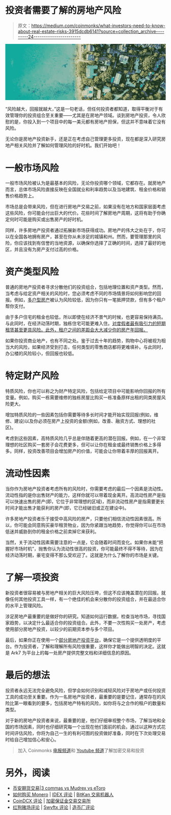 # 投资者需要了解的房地产风险

> 原文：<https://medium.com/coinmonks/what-investors-need-to-know-about-real-estate-risks-3915dcdb6141?source=collection_archive---------24----------------------->

![](img/0a15539fe1e1a5534c0d65cd49b295dc.png)

“风险越大，回报就越大，”这是一句老话，但任何投资者都知道，取得平衡对于有效管理你的投资组合至关重要——尤其是在房地产领域。谈到房地产投资，令人欣慰的是，你投入到一个项目中的每一美元都有房地产担保，但这并不意味着它没有风险。

无论你是房地产投资新手，还是正在考虑自己管理更多投资，现在都是深入研究房地产相关风险并了解如何管理风险的好时机。我们开始吧！

# 一般市场风险

一般市场风险被认为是最基本的风险，无论你投资哪个领域，它都存在。就房地产而言，总体市场风险直接反映在全国就业和利率趋势以及当地建筑、租金价格和销售价格趋势上。

市场总是会带来风险，但在进行房地产交易之前，如果没有在地方和国家层面考虑这些风险，你可能会付出巨大的代价。花些时间了解房地产周期，这将有助于你确定何时可能是购买或出售房产的好时机。

同样，许多房地产投资者通过拓展新市场获得成功。房地产的伟大之处在于，你可以在全国各地拥有房产，甚至在你从未涉足的城镇和州。然而，要管理那里的风险，你应该找到有信誉的当地资源，以确保你选择了正确的时间，选择了最好的地区，并且没有为房产支付过高的价格。

# 资产类型风险

普通的房地产投资者寻求分散他们的投资组合，包括地理位置和资产类型。然而，当考虑与给定资产相关的风险时，您必须考虑不同的市场情景将如何影响您的回报。例如，[多户型房产](https://blog.ark7.com/blog/memphis-multifamily/)被认为风险较低，因为你只有一笔抵押贷款，但有多个租户帮你支付。

由于多户住宅的租金也较低，所以即使在经济不景气的时候，也更容易保持满员。与此同时，在经济动荡时期，独栋住宅可能更难入住。[对度假者最有吸引力的短期租赁甚至更具风险。此外，租户之间的差距会大大减少你的房产年回报。](https://blog.ark7.com/blog/short-term-rental-philly/)

如果你投资商业地产，也有不同之处。鉴于过去十年的趋势，购物中心将被视为相当大的风险，如果经济受到打击，任何类型的零售商店都将更难填补。与此同时，办公楼的风险较小，但回报也较低。

# 特定财产风险

特质风险，你也可以称之为财产特定风险，包括给定项目中可能影响你回报的所有变量。例如，购买一栋需要维修的独栋房屋比购买一栋准备原样出租的同类房屋风险更大。

增加特质风险的一些因素包括你需要等待多长时间才能开始实现回报(例如，维修、建设)以及你必须在房产上投资的金额(例如，改善、融资方式、理想的社区)。

考虑到这些因素，高特质风险几乎总是伴随着更高的潜在回报。例如，在一个非常理想的社区购买一套房子会花费更多，但可以让你在租金或最终销售价格上多得多。同样，投资改善项目会增加房产的价值，可能会让你带着丰厚的回报离开。

# 流动性因素

当你作为房地产投资者考虑所有的风险时，你需要考虑的最后一个因素是流动性。流动性指的是你出售财产的能力，这样你就可以带着现金离开。高流动性房产是指可以快速出售的房产(即，它位于非常理想的区域)，而非流动性房产是指需要更长时间才能出售才能获利的房产(即，它已经破旧或正在建设中)。

许多房地产投资者乐于接受中高风险的房产，只要他们相信流动性因素很高。所以，你可能会同意购买豪华租赁物业，因为你紧跟当地趋势，你觉得你可以在市场低迷并威胁到你的租金价格之前卖掉它来获利。

当然，关于流动性因素需要注意的一点是，它会随着时间而变化。如果你未能“把握好市场时机”，抛售你认为流动性很高的投资，你可能最终不得不等待，因为在经济动荡时期，豪宅变得不那么受欢迎了。这就是为什么了解你的市场是关键。

# 了解一项投资

新投资者很容易被与房地产相关的巨大风险压垮，但这不应该掩盖潜在的回报。就像任何其他投资工具一样，有一个绝佳的机会来分散你的投资组合，并在最适合你的水平上管理风险。

涉足房地产最重要的是做好你的研究。知道如何运行数据，检查当地市场，寻找国家趋势，以决定什么最适合你的投资组合。此外，不要一次性购买一处房产，考虑使用部分房地产投资，以较少的前期资本参与多个项目。

最后，如果你正在使用一个[部分房地产投资平台](https://blog.ark7.com/blog/what-is-fractional-real-estate/)，确保它是一个提供透明度的平台。作为投资者，了解和理解所有风险很重要，这样你才能做出明智的决定。这就是 Ark7 为平台上的每一处房产提供完整文档和详细信息的原因。

# 最后的想法

投资者永远无法完全避免风险，但学会如何识别和减轻风险对于房地产或任何投资工具的成功至关重要。作为一名房地产投资者，最重要的是要记住，通常存在的风险比第一眼看到的要多，包括房地产特有的风险，如你将与之合作的租户的数量和类型。

对于新的房地产投资者来说，最重要的是，他们仔细审视整个市场，了解当地和全国的市场因素，同时也仔细研究每一个出现在他们面前的机会。通过以这种方式花时间评估风险，你将为自己一生的有利可图的投资做好准备，同时在下次处理交易时给自己增加信心和安心。

> 加入 Coinmonks [电报频道](https://t.me/coincodecap)和 [Youtube 频道](https://www.youtube.com/c/coinmonks/videos)了解加密交易和投资

# 另外，阅读

*   [币安期货交易](https://coincodecap.com/binance-futures-trading)|[3 commas vs Mudrex vs eToro](https://coincodecap.com/mudrex-3commas-etoro)
*   [如何购买 Monero](https://coincodecap.com/buy-monero) | [IDEX 评论](https://coincodecap.com/idex-review) | [BitKan 交易机器人](https://coincodecap.com/bitkan-trading-bot)
*   [CoinDCX 评论](/coinmonks/coindcx-review-8444db3621a2) | [加密保证金交易交易所](https://coincodecap.com/crypto-margin-trading-exchanges)
*   [红狗赌场评论](https://coincodecap.com/red-dog-casino-review) | [Swyftx 评论](https://coincodecap.com/swyftx-review) | [造币厂评论](https://coincodecap.com/coingate-review)